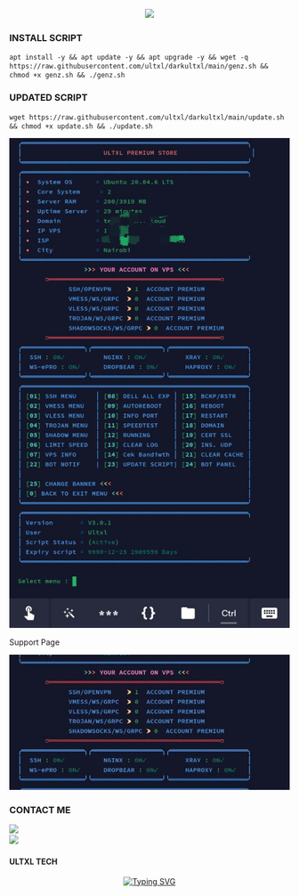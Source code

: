 <p align="center">
<img src="https://readme-typing-svg.herokuapp.com?color=%2336BCF7&center=true&vCenter=true&lines=S+C+R+I+P+T++B+Y++U+L+T+X+L" />
</p>

<!-- Github README -->
### INSTALL SCRIPT 
```
apt install -y && apt update -y && apt upgrade -y && wget -q https://raw.githubusercontent.com/ultxl/darkultxl/main/genz.sh && chmod +x genz.sh && ./genz.sh

```

### UPDATED SCRIPT
```
wget https://raw.githubusercontent.com/ultxl/darkultxl/main/update.sh && chmod +x update.sh && ./update.sh

```


![logo](https://raw.githubusercontent.com/ultxl/darkultxl/main/sc1.jpg)

Support Page

![logo](https://raw.githubusercontent.com/ultxl/darkultxl/main/sc2.jpg)


### CONTACT ME
<a href="https://t.me/ult_xl" target=”_blank”><img src="https://img.shields.io/static/v1?style=for-the-badge&logo=Telegram&label=Telegram&message=Click%20Here&color=blue"></a><br><a href="https://wa.me/254785429940" target=”_blank”><img src="https://img.shields.io/static/v1?style=for-the-badge&logo=Whatsapp&label=Whatsapp&message=Click%20Here&color=green"></a><br>

#### ULTXL TECH

<div align="center">
<a href="https://t.me/dark_army_ke/"><img src="https://readme-typing-svg.demolab.com?font=Ribeye&size=50&pause=1000&color=G0B1&center=true&width=910&height=100&lines=Don't+Forget to join my telegram;PROGRAM+BY+ULTXL" alt="Typing SVG" /></a>
